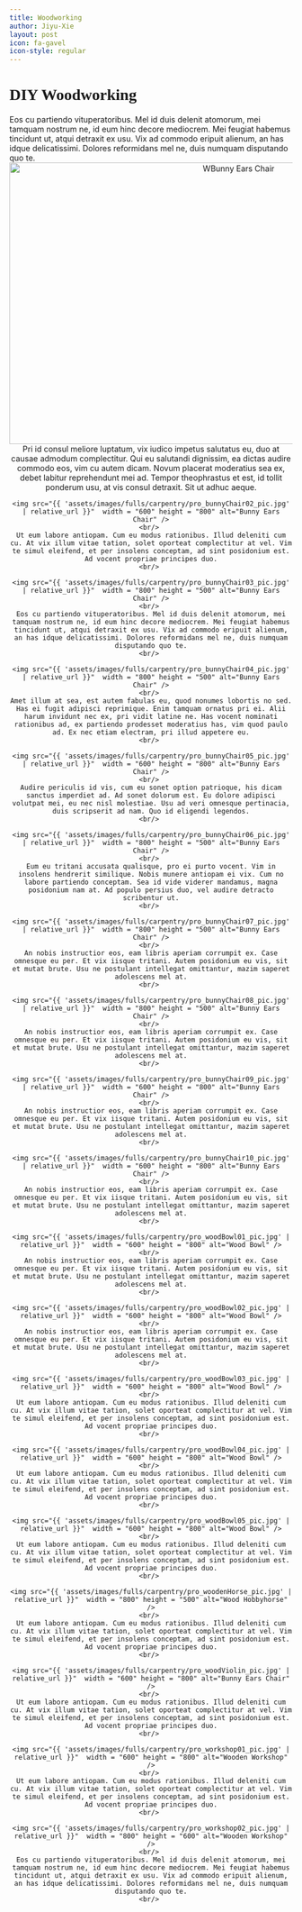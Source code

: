 ```yaml
---
title: Woodworking
author: Jiyu-Xie
layout: post
icon: fa-gavel
icon-style: regular
---
```


<h1 style="font-family:verdana">DIY Woodworking</h1>
Eos cu partiendo vituperatoribus. Mel id duis delenit atomorum, mei tamquam nostrum ne, id eum hinc decore mediocrem. Mei feugiat habemus tincidunt ut, atqui detraxit ex usu. Vix ad commodo eripuit alienum, an has idque delicatissimi. Dolores reformidans mel ne, duis numquam disputando quo te.
<br/> 

<div  align="center">
	<img src="{{ 'assets/images/fulls/carpentry/pro_bunnyChair01_pic.jpg' | relative_url }}"  width = "800" height = "500" alt="WBunny Ears Chair" />
	<br/> 
	Pri id consul meliore luptatum, vix iudico impetus salutatus eu, duo at causae admodum complectitur. Qui eu salutandi dignissim, ea dictas audire commodo eos, vim cu autem dicam. Novum placerat moderatius sea ex, debet labitur reprehendunt mei ad. Tempor theophrastus et est, id tollit ponderum usu, at vis consul detraxit. Sit ut adhuc aeque.
	<br/> 
	
	<img src="{{ 'assets/images/fulls/carpentry/pro_bunnyChair02_pic.jpg' | relative_url }}"  width = "600" height = "800" alt="Bunny Ears Chair" />
	<br/> 
	Ut eum labore antiopam. Cum eu modus rationibus. Illud deleniti cum cu. At vix illum vitae tation, solet oporteat complectitur at vel. Vim te simul eleifend, et per insolens conceptam, ad sint posidonium est. Ad vocent propriae principes duo.
	<br/> 
	
	<img src="{{ 'assets/images/fulls/carpentry/pro_bunnyChair03_pic.jpg' | relative_url }}"  width = "800" height = "500" alt="Bunny Ears Chair" />
	<br/> 
	Eos cu partiendo vituperatoribus. Mel id duis delenit atomorum, mei tamquam nostrum ne, id eum hinc decore mediocrem. Mei feugiat habemus tincidunt ut, atqui detraxit ex usu. Vix ad commodo eripuit alienum, an has idque delicatissimi. Dolores reformidans mel ne, duis numquam disputando quo te.
	<br/> 
	
	<img src="{{ 'assets/images/fulls/carpentry/pro_bunnyChair04_pic.jpg' | relative_url }}"  width = "800" height = "500" alt="Bunny Ears Chair" />
	<br/> 
	Amet illum at sea, est autem fabulas eu, quod nonumes lobortis no sed. Has ei fugit adipisci reprimique. Enim tamquam ornatus pri ei. Alii harum invidunt nec ex, pri vidit latine ne. Has vocent nominati rationibus ad, ex partiendo prodesset moderatius has, vim quod paulo ad. Ex nec etiam electram, pri illud appetere eu.
	<br/> 
	
	<img src="{{ 'assets/images/fulls/carpentry/pro_bunnyChair05_pic.jpg' | relative_url }}"  width = "600" height = "800" alt="Bunny Ears Chair" />
	<br/> 
	Audire periculis id vis, cum eu sonet option patrioque, his dicam sanctus imperdiet ad. Ad sonet dolorum est. Eu dolore adipisci volutpat mei, eu nec nisl molestiae. Usu ad veri omnesque pertinacia, duis scripserit ad nam. Quo id eligendi legendos.
	<br/> 
	
	<img src="{{ 'assets/images/fulls/carpentry/pro_bunnyChair06_pic.jpg' | relative_url }}"  width = "800" height = "500" alt="Bunny Ears Chair" />
	<br/> 
	Eum eu tritani accusata qualisque, pro ei purto vocent. Vim in insolens hendrerit similique. Nobis munere antiopam ei vix. Cum no labore partiendo conceptam. Sea id vide viderer mandamus, magna posidonium nam at. Ad populo persius duo, vel audire detracto scribentur ut.
	<br/> 
	
	<img src="{{ 'assets/images/fulls/carpentry/pro_bunnyChair07_pic.jpg' | relative_url }}"  width = "800" height = "500" alt="Bunny Ears Chair" />
	<br/> 
	An nobis instructior eos, eam libris aperiam corrumpit ex. Case omnesque eu per. Et vix iisque tritani. Autem posidonium eu vis, sit et mutat brute. Usu ne postulant intellegat omittantur, mazim saperet adolescens mel at.
	<br/> 
	
	<img src="{{ 'assets/images/fulls/carpentry/pro_bunnyChair08_pic.jpg' | relative_url }}"  width = "800" height = "500" alt="Bunny Ears Chair" />
	<br/> 
	An nobis instructior eos, eam libris aperiam corrumpit ex. Case omnesque eu per. Et vix iisque tritani. Autem posidonium eu vis, sit et mutat brute. Usu ne postulant intellegat omittantur, mazim saperet adolescens mel at.
	<br/> 
	
	<img src="{{ 'assets/images/fulls/carpentry/pro_bunnyChair09_pic.jpg' | relative_url }}"  width = "600" height = "800" alt="Bunny Ears Chair" />
	<br/> 
	An nobis instructior eos, eam libris aperiam corrumpit ex. Case omnesque eu per. Et vix iisque tritani. Autem posidonium eu vis, sit et mutat brute. Usu ne postulant intellegat omittantur, mazim saperet adolescens mel at.
	<br/> 
	
	<img src="{{ 'assets/images/fulls/carpentry/pro_bunnyChair10_pic.jpg' | relative_url }}"  width = "600" height = "800" alt="Bunny Ears Chair" />
	<br/> 
	An nobis instructior eos, eam libris aperiam corrumpit ex. Case omnesque eu per. Et vix iisque tritani. Autem posidonium eu vis, sit et mutat brute. Usu ne postulant intellegat omittantur, mazim saperet adolescens mel at.
	<br/> 
	
	<img src="{{ 'assets/images/fulls/carpentry/pro_woodBowl01_pic.jpg' | relative_url }}"  width = "600" height = "800" alt="Wood Bowl" />
	<br/> 
	An nobis instructior eos, eam libris aperiam corrumpit ex. Case omnesque eu per. Et vix iisque tritani. Autem posidonium eu vis, sit et mutat brute. Usu ne postulant intellegat omittantur, mazim saperet adolescens mel at.
	<br/> 
	
	<img src="{{ 'assets/images/fulls/carpentry/pro_woodBowl02_pic.jpg' | relative_url }}"  width = "600" height = "800" alt="Wood Bowl" />
	<br/> 
	An nobis instructior eos, eam libris aperiam corrumpit ex. Case omnesque eu per. Et vix iisque tritani. Autem posidonium eu vis, sit et mutat brute. Usu ne postulant intellegat omittantur, mazim saperet adolescens mel at.
	<br/> 
	
	<img src="{{ 'assets/images/fulls/carpentry/pro_woodBowl03_pic.jpg' | relative_url }}"  width = "600" height = "800" alt="Wood Bowl" />
	<br/> 
	Ut eum labore antiopam. Cum eu modus rationibus. Illud deleniti cum cu. At vix illum vitae tation, solet oporteat complectitur at vel. Vim te simul eleifend, et per insolens conceptam, ad sint posidonium est. Ad vocent propriae principes duo.
	<br/> 
	
	<img src="{{ 'assets/images/fulls/carpentry/pro_woodBowl04_pic.jpg' | relative_url }}"  width = "600" height = "800" alt="Wood Bowl" />
	<br/> 
	Ut eum labore antiopam. Cum eu modus rationibus. Illud deleniti cum cu. At vix illum vitae tation, solet oporteat complectitur at vel. Vim te simul eleifend, et per insolens conceptam, ad sint posidonium est. Ad vocent propriae principes duo.
	<br/> 
	
	<img src="{{ 'assets/images/fulls/carpentry/pro_woodBowl05_pic.jpg' | relative_url }}"  width = "600" height = "800" alt="Wood Bowl" />
	<br/> 
	Ut eum labore antiopam. Cum eu modus rationibus. Illud deleniti cum cu. At vix illum vitae tation, solet oporteat complectitur at vel. Vim te simul eleifend, et per insolens conceptam, ad sint posidonium est. Ad vocent propriae principes duo.
	<br/> 
	
	<img src="{{ 'assets/images/fulls/carpentry/pro_woodenHorse_pic.jpg' | relative_url }}"  width = "800" height = "500" alt="Wood Hobbyhorse" />
	<br/> 
	Ut eum labore antiopam. Cum eu modus rationibus. Illud deleniti cum cu. At vix illum vitae tation, solet oporteat complectitur at vel. Vim te simul eleifend, et per insolens conceptam, ad sint posidonium est. Ad vocent propriae principes duo.
	<br/> 
	
	<img src="{{ 'assets/images/fulls/carpentry/pro_woodViolin_pic.jpg' | relative_url }}"  width = "600" height = "800" alt="Bunny Ears Chair" />
	<br/> 
	Ut eum labore antiopam. Cum eu modus rationibus. Illud deleniti cum cu. At vix illum vitae tation, solet oporteat complectitur at vel. Vim te simul eleifend, et per insolens conceptam, ad sint posidonium est. Ad vocent propriae principes duo.
	<br/> 
	
	<img src="{{ 'assets/images/fulls/carpentry/pro_workshop01_pic.jpg' | relative_url }}"  width = "600" height = "800" alt="Wooden Workshop" />
	<br/> 
	Ut eum labore antiopam. Cum eu modus rationibus. Illud deleniti cum cu. At vix illum vitae tation, solet oporteat complectitur at vel. Vim te simul eleifend, et per insolens conceptam, ad sint posidonium est. Ad vocent propriae principes duo.
	<br/> 
	
	<img src="{{ 'assets/images/fulls/carpentry/pro_workshop02_pic.jpg' | relative_url }}"  width = "800" height = "600" alt="Wooden Workshop" />
	<br/> 
	Eos cu partiendo vituperatoribus. Mel id duis delenit atomorum, mei tamquam nostrum ne, id eum hinc decore mediocrem. Mei feugiat habemus tincidunt ut, atqui detraxit ex usu. Vix ad commodo eripuit alienum, an has idque delicatissimi. Dolores reformidans mel ne, duis numquam disputando quo te.
	<br/> 
	

</div>